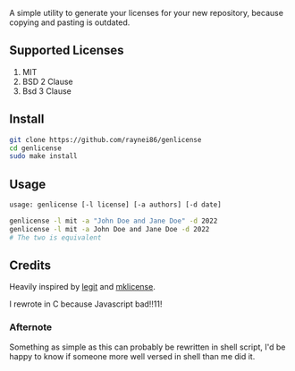 A simple utility to generate your licenses for your new repository, 
because copying and pasting is outdated.

## Supported Licenses
1. MIT
2. BSD 2 Clause
3. Bsd 3 Clause

## Install
``` sh
git clone https://github.com/raynei86/genlicense
cd genlicense
sudo make install
```

## Usage

``` sh
usage: genlicense [-l license] [-a authors] [-d date]

genlicense -l mit -a "John Doe and Jane Doe" -d 2022
genlicense -l mit -a John Doe and Jane Doe -d 2022 
# The two is equivalent
```

## Credits
Heavily inspired by [legit](https://github.com/captainsafia/legit) and [mklicense](https://github.com/cezaraugusto/mklicense).

I rewrote in C because Javascript bad!!11!

### Afternote
Something as simple as this can probably be rewritten in shell script,
I'd be happy to know if someone more well versed in shell than me did it.
